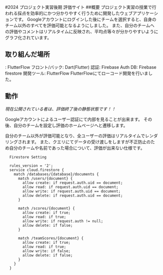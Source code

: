 #2024 プロジェクト実習後期 評価サイト
##概要
プロジェクト実習の授業で行われる採点を効率的にかつ分かりやすく行うために開発したウェブアプリケーションです。
Googleアカウントにログインした後にチームを選択すると、自身のチーム以外のすべてを評価可能となるようにしました。
また、自分のチームへの評価やコメントはリアルタイムに反映され、平均点等々が分かりやすいようにグラフ化されています。

## 取り組んだ場所
: FlutterFlow
フロント/バック: Dart(Flutter)
認証: Firebase Auth
DB: Firebase firestore
開発ツール: FlutterFlow
FlutterFlowにてローコード開発を行いました。

## 動作
_*現在公開されている者は、評価終了後の静態状態です！！*_

Googleアカウントによるユーザー認証にて内部を見ることが出来ます。
その後、自分のチームを設定し評価のホームページへと遷移します。

自分のチーム以外が評価可能となり、全ユーザーの評価はリアルタイムでレンダリングされます。
また、クエリにてデータの受け渡しをしますが不正防止のため自分のチームや名前であった場合について、評価が出来ない仕様です。

```
  Firestore Setting
  
  rules_version = '2';
  service cloud.firestore {
    match /databases/{database}/documents {
      match /users/{document} {
        allow create: if request.auth.uid == document;
        allow read: if request.auth.uid == document;
        allow write: if request.auth.uid == document;
        allow delete: if request.auth.uid == document;
      }
  
      match /scores/{document} {
        allow create: if true;
        allow read: if true;
        allow write: if request.auth != null;
        allow delete: if false;
      }
  
      match /teamScores/{document} {
        allow create: if true;
        allow read: if true;
        allow write: if false;
        allow delete: if false;
      }
    }
  }
```
